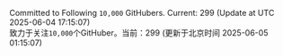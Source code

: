 Committed to Following `10,000` GitHubers. Current: <!-- FOLLOWING_COUNT -->299<!-- FOLLOWING_COUNT --> (Update at UTC <!-- LAST_UPDATED -->2025-06-04 17:15:07<!-- LAST_UPDATED -->)<br>
致力于关注`10,000`个GitHuber。当前：<!-- FOLLOWING_COUNT -->299<!-- FOLLOWING_COUNT --> (更新于北京时间 <!-- LAST_UPDATED_CST -->2025-06-05 01:15:07<!-- LAST_UPDATED_CST -->)
